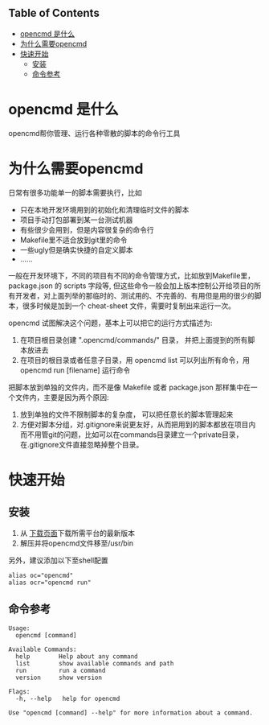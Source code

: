 
Table of Contents
----------------------------
- [opencmd 是什么](#opencmd-是什么)
- [为什么需要opencmd](#为什么需要opencmd)
- [快速开始](#快速开始)
  - [安装](#安装)
  - [命令参考](#命令参考)

# opencmd 是什么
  opencmd帮你管理、运行各种零散的脚本的命令行工具


# 为什么需要opencmd
日常有很多功能单一的脚本需要执行，比如

- 只在本地开发环境用到的初始化和清理临时文件的脚本
- 项目手动打包部署到某一台测试机器
- 有些很少会用到，但是内容很复杂的命令行
- Makefile里不适合放到git里的命令
- 一些ugly但是确实快捷的自定义脚本
- ......

一般在开发环境下，不同的项目有不同的命令管理方式，比如放到Makefile里，package.json 的 scripts 字段等, 但这些命令一般会加上版本控制公开给项目的所有开发者，对上面列举的那临时的、测试用的、不完善的、有用但是用的很少的脚本，很多时候是加到一个 cheat-sheet 文件，需要时复制出来运行一次。

opencmd 试图解决这个问题，基本上可以把它的运行方式描述为:
1. 在项目根目录创建 ".opencmd/commands/" 目录， 并把上面提到的所有脚本放进去
2. 在项目的根目录或者任意子目录，用 opencmd list 可以列出所有命令，用 opencmd run [filename] 运行命令

把脚本放到单独的文件内，而不是像 Makefile 或者 package.json 那样集中在一个文件内，主要是因为两个原因:
1. 放到单独的文件不限制脚本的复杂度， 可以把任意长的脚本管理起来
2. 方便对脚本分组，对.gitignore来说更友好，从而把用到的脚本都放在项目内而不用管git的问题，比如可以在commands目录建立一个private目录，在.gitignore文件直接忽略掉整个目录。


# 快速开始
## 安装

1. 从 [下载页面](https://github.com/nk/opencmd/releases)下载所需平台的最新版本
2. 解压并将opencmd文件移至/usr/bin

另外，建议添加以下至shell配置
```
alias oc="opencmd"
alias ocr="opencmd run"
```

## 命令参考
```
Usage:
  opencmd [command]

Available Commands:
  help        Help about any command
  list        show available commands and path
  run         run a command
  version     show version

Flags:
  -h, --help   help for opencmd

Use "opencmd [command] --help" for more information about a command.
```
